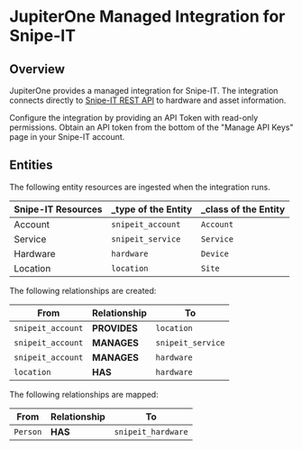 # JupiterOne Managed Integration for Snipe-IT

## Overview

JupiterOne provides a managed integration for Snipe-IT. The integration connects
directly to [Snipe-IT REST API][1] to hardware and asset information.

Configure the integration by providing an API Token with read-only permissions.
Obtain an API token from the bottom of the "Manage API Keys" page in your
Snipe-IT account.

## Entities

The following entity resources are ingested when the integration runs.

| Snipe-IT Resources | \_type of the Entity | \_class of the Entity |
| ------------------ | -------------------- | --------------------- |
| Account            | `snipeit_account`    | `Account`             |
| Service            | `snipeit_service`    | `Service`             |
| Hardware           | `hardware`           | `Device`              |
| Location           | `location`           | `Site`                |

The following relationships are created:

| From              | Relationship | To                |
| ----------------- | ------------ | ----------------- |
| `snipeit_account` | **PROVIDES** | `location`        |
| `snipeit_account` | **MANAGES**  | `snipeit_service` |
| `snipeit_account` | **MANAGES**  | `hardware`        |
| `location`        | **HAS**      | `hardware`        |

The following relationships are mapped:

| From     | Relationship | To                 |
| -------- | ------------ | ------------------ |
| `Person` | **HAS**      | `snipeit_hardware` |

[1]: https://snipe-it.readme.io/reference
